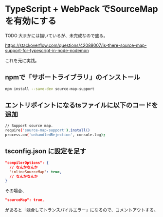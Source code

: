 # TypeScript + WebPack でSourceMapを有効にする

TODO 大まかには描いているが、未完成なので盛る。

https://stackoverflow.com/questions/42088007/is-there-source-map-support-for-typescript-in-node-nodemon

これを元に実践。

## npmで「サポートライブラリ」のインストール

```bash
npm install --save-dev source-map-support
```

## エントリポイントになるtsファイルに以下のコードを追加

```bash
// Support source map.
require('source-map-support').install()
process.on('unhandledRejection', console.log);
```

## tsconfig.json に設定を足す

```json
"compilerOptions": {
  // なんかなんか
  "inlineSourceMap": true,
  // なんかなんか
}
```

その場合、

```json
"sourceMap": true,
```

があると「競合してトランスパイルエラー」になるので、コメントアウトする。
